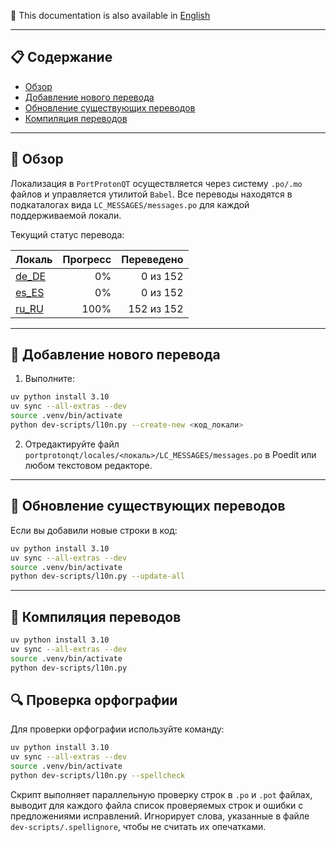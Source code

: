 📘 This documentation is also available in [English](README.md)

---

## 📋 Содержание
- [Обзор](#обзор)
- [Добавление нового перевода](#добавление-нового-перевода)
- [Обновление существующих переводов](#обновление-существующих-переводов)
- [Компиляция переводов](#компиляция-переводов)

---

## 📖 Обзор

Локализация в `PortProtonQT` осуществляется через систему `.po/.mo` файлов и управляется утилитой `Babel`. Все переводы находятся в подкаталогах вида `LC_MESSAGES/messages.po` для каждой поддерживаемой локали.

Текущий статус перевода:

<!-- Сгенерировано автоматически! -->

| Локаль | Прогресс | Переведено |
| :----- | -------: | ---------: |
| [de_DE](./de_DE/LC_MESSAGES/messages.po) | 0% | 0 из 152 |
| [es_ES](./es_ES/LC_MESSAGES/messages.po) | 0% | 0 из 152 |
| [ru_RU](./ru_RU/LC_MESSAGES/messages.po) | 100% | 152 из 152 |

---


## 🏁 Добавление нового перевода

1. Выполните:

```bash
uv python install 3.10
uv sync --all-extras --dev
source .venv/bin/activate
python dev-scripts/l10n.py --create-new <код_локали>
```

2. Отредактируйте файл `portprotonqt/locales/<локаль>/LC_MESSAGES/messages.po` в Poedit или любом текстовом редакторе.

---

## 🔄 Обновление существующих переводов

Если вы добавили новые строки в код:

```bash
uv python install 3.10
uv sync --all-extras --dev
source .venv/bin/activate
python dev-scripts/l10n.py --update-all
```

---

## 🧵 Компиляция переводов

```bash
uv python install 3.10
uv sync --all-extras --dev
source .venv/bin/activate
python dev-scripts/l10n.py
```

## 🔍 Проверка орфографии

Для проверки орфографии используйте команду:

```bash
uv python install 3.10
uv sync --all-extras --dev
source .venv/bin/activate
python dev-scripts/l10n.py --spellcheck
```

Скрипт выполняет параллельную проверку строк в `.po` и `.pot` файлах, выводит для каждого файла список проверяемых строк и ошибки с предложениями исправлений. Игнорирует слова, указанные в файле `dev-scripts/.spellignore`, чтобы не считать их опечатками.
